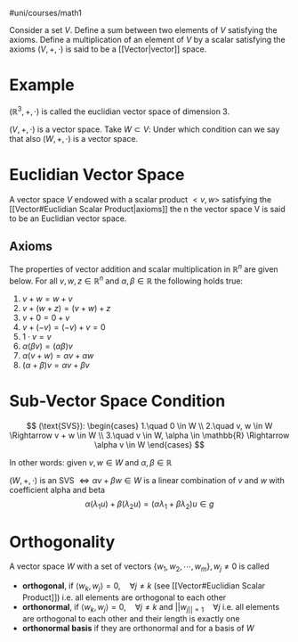 #uni/courses/math1 

Consider a set $V$. Define a sum between two elements of $V$ satisfying the axioms. Define a multiplication of an element of $V$ by a scalar satisfying the axioms $(V, +, \cdot)$ is said to be a [[Vector|vector]] space.

# Example

$(\mathbb{R}^{3}, +, \cdot)$ is called the euclidian vector space of dimension $3$.

$(V, +, \cdot)$ is a vector space. 
Take $W \subset V$: Under which condition can we say that also $(W, +, \cdot)$ is a vector space.

# Euclidian Vector Space

A vector space $V$ endowed with a scalar product $<v, w>$ satisfying the [[Vector#Euclidian Scalar Product|axioms]] the n the vector space V is said to be an Euclidian vector space.

## Axioms

The properties of vector addition and scalar multiplication in $\mathbb{R}^{n}$ are given below. For all $v, w, z \in \mathbb{R}^{n}$ and $\alpha, \beta \in \mathbb{R}$ the following holds true:

1) $v + w = w + v$
2) $v + (w + z) = (v + w) + z$
3) $v + 0 = 0 + v$
4) $v + (-v) = (-v) + v = 0$
5) $1 \cdot v = v$
6) $\alpha (\beta v) = (\alpha \beta)v$
7) $\alpha (v + w) = \alpha v + \alpha w$
8) $(\alpha + \beta)v = \alpha v + \beta v$

# Sub-Vector Space Condition

$$
(\text{SVS}): \begin{cases}
1.\quad 0 \in W \\
2.\quad v, w \in W \Rightarrow v + w \in W \\
3.\quad v \in W, \alpha \in \mathbb{R} \Rightarrow \alpha v \in W
\end{cases}
$$

In other words: given $v, w \in W$ and $\alpha, \beta \in \mathbb{R}$

$(W, +, \cdot)$ is an SVS $\Leftrightarrow \alpha v + \beta w \in W$ is a linear combination of $v$ and $w$ with coefficient alpha and beta
$$
\alpha (\lambda_{1}u) + \beta (\lambda_{2}u) = (\alpha \lambda_{1} + \beta \lambda_{2}) u \in g
$$

# Orthogonality

A vector space $W$ with a set of vectors $\{w_{1}, w_{2}, \cdots, w_{m}\}, w_{j} \neq 0$ is called
- **orthogonal**, if $\langle w_{k}, w_{j} \rangle = 0, \quad \forall j \neq k$ (see [[Vector#Euclidian Scalar Product]]) i.e. all elements are orthogonal to each other
- **orthonormal**, if $\langle w_{k}, w_{j} \rangle = 0, \quad \forall j \neq k$ and $||w_{j||=1} \quad \forall j$ i.e. all elements are orthogonal to each other and their length is exactly one
- **orthonormal basis** if they are orthonormal and for a basis of $W$